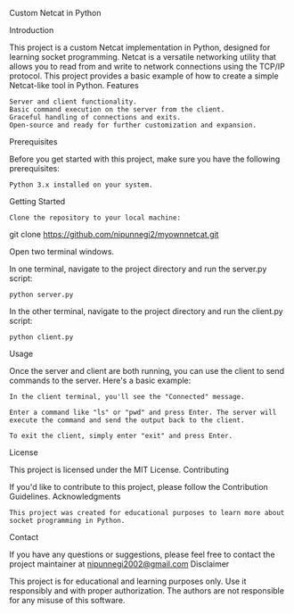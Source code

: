 Custom Netcat in Python

Introduction

This project is a custom Netcat implementation in Python, designed for learning socket programming. Netcat is a versatile networking utility that allows you to read from and write to network connections using the TCP/IP protocol. This project provides a basic example of how to create a simple Netcat-like tool in Python.
Features

    Server and client functionality.
    Basic command execution on the server from the client.
    Graceful handling of connections and exits.
    Open-source and ready for further customization and expansion.

Prerequisites

Before you get started with this project, make sure you have the following prerequisites:

    Python 3.x installed on your system.

Getting Started

    Clone the repository to your local machine:

    

git clone https://github.com/nipunnegi2/myownnetcat.git

Open two terminal windows.

In one terminal, navigate to the project directory and run the server.py script:



    python server.py

In the other terminal, navigate to the project directory and run the client.py script:


    python client.py

Usage

Once the server and client are both running, you can use the client to send commands to the server. Here's a basic example:

    In the client terminal, you'll see the "Connected" message.

    Enter a command like "ls" or "pwd" and press Enter. The server will execute the command and send the output back to the client.

    To exit the client, simply enter "exit" and press Enter.

License

This project is licensed under the MIT License.
Contributing

If you'd like to contribute to this project, please follow the Contribution Guidelines.
Acknowledgments

    This project was created for educational purposes to learn more about socket programming in Python.

Contact

If you have any questions or suggestions, please feel free to contact the project maintainer at nipunnegi2002@gmail.com
Disclaimer

This project is for educational and learning purposes only. Use it responsibly and with proper authorization. The authors are not responsible for any misuse of this software.
